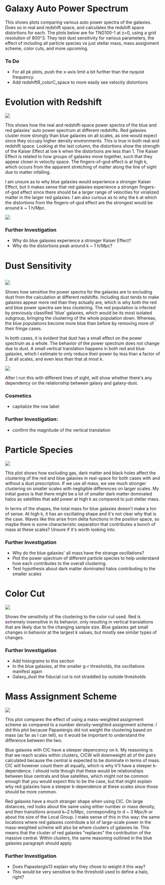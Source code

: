 # Galaxy Auto Power Spectrum

This shows plots comparing various auto power spectra of the galaxies. Does so in real and redshift space, and calculates the redshift space distortions for each. The plots below are for TNG100-1 at z=0, using a grid resolution of 800^3. They test dust sensitivity for various parameters, the effect of including all particle species vs just stellar mass, mass assignment scheme, color cuts, and more upcoming.

### To Do
- For all pk plots, push the x-axis limit a bit further than the nyquist frequency.
- Add redshiftR_colorC_space to more easily see velocity distortions

# Evolution with Redshift

<img src='redshiftR_spaceC_color.png'>

This shows how the real and redshift-space power spectra of the blue and red galaxies' auto power spectrum at different redshifts. Red galaxies cluster more strongly than blue galaxies on all scales, as one would expect since they occupy higher density environments. This is true in both real and redshift space. Looking at the last column, the distortions show the strength of the Kaiser Effect at low k when the distortions are less than 1. The Kaiser Effect is related to how groups of galaxies move together, such that they appear closer in velocity space. The fingers-of-god effect is at high k, which occurs from the apparent stretching of matter along the line of sight due to matter infalling.

I am unsure as to why blue galaxies would experience a stronger Kaiser Effect, but it makes sense that red galaxies experience a stronger fingers-of-god effect since there should be a larger range of velocities for virialized matter in the larger red galaxies. I am also curious as to why the k at which the distortions from the fingers-of-god effect are the strongest would be around k ~ 1 h/Mpc.

<img src='redshiftR_colorC_space.png'>

### Further Investigation
- Why do blue galaxies experience a stronger Kaiser Effect?
- Why do the distortions peak around k ~ 1 h/Mpc?

# Dust Sensitivity

## 
<img src='redshiftR_colorC_fieldname.png'>

Shows how sensitive the power spectra for the galaxies are to excluding dust from the calculation at different redshifts. Including dust tends to make galaxies appear more red than they actually are, which is why both the red and blue power spectra see less clustering. The red population is infected by previously classified 'blue' galaxies, which would be its most isolated subgroup, bringing the clustering of the whole population down. Whereas, the blue populations become more blue than before by removing more of their fringe cases.

In both cases, it is evident that dust has a small effect on the power spectrum as a whole. The behavior of the power spectrum does not change due to dust. A small vertical translation happens in both red and blue galaxies, which I estimate to only reduce their power by less than a factor of 2 at all scales, and even less than that at most k.

<img src='axisR_colorC_fieldname.png'>

After I run this with different lines of sight, will show whether there's any dependency on the relationship between galaxy and galaxy-dust.

### Cosmetics
- capitalize the row label

### Further Investigation:
- confirm the magnitude of the vertical translation

# Particle Species

<img src='spaceR_colorC_species.png'>

This plot shows how excluding gas, dark matter and black holes affect the clustering of the red and blue galaxies in real-space for both cases with and without a dust prescription. If we use all mass, we see much stronger clustering on smaller scales with negligible differences on larger scales. My initial guess is that there might be a lot of smaller dark matter dominated halos as satellites that add power at high k as compared to just stellar mass.

In terms of the shapes, the total mass for blue galaxies doesn't make a ton of sense. At high k, it has an oscillating shape and it's not clear why that is the case. Waves like this arise from delta functions in the position space, so maybe there is some characteristic separation that contributes a bunch of mass at these scales? Unsure if it's worth looking into.

### Further Investigation
- Why do the blue galaxies' all mass have the strange oscillations?
- Plot the power spectrum of different particle species to help understand how each contributes to the overall clustering.
- Test hypothesis about dark matter dominated halos contributing to the smaller scales

# Color Cut

<img src='fieldnameR_colorC_color_cut_obs.png'>

Shows the sensitivity of the clustering to the color cut used. Red is extremely insensitive in its behavior, only resulting in vertical translations that are likely due to the changing sample size. Blue galaxies get small changes in behavior at the largest k values, but mostly see similar types of changes.

### Further Investigation
- Add histograms to this section
- In the blue galaxies, at the smaller g-r thresholds, the oscillations manifest again
- Galaxy_dust the fiducial cut is not straddled by outside thresholds

# Mass Assignment Scheme

<img src='spaceR_colorC_mas.png'>

This plot compares the effect of using a mass-weighted assignment scheme as compared to a number density-weighted assignment scheme. I did this plot because Papastergis did not weight the clustering based on mass (as far as I can tell), so it would be important to understand the difference between the two.

Blue galaxies with CIC have a steeper depencency on k. My reasoning is that we reach scales within clusters, CICW will downweight all of the pairs calculated because the central is expected to be dominate in terms of mass. CIC will however count them all equally, which is why it'll have a steeper k-dependence. I should note though that these would be relationships between blue centrals and blue satellites, which might not be common enough that you would expect this to be the case, but that might explain why red galaxies have a steeper k-dependence at these scales since those should be more common.

Red galaxies have a much stranger shape when using CIC. On large distances, red looks about the same using either number or mass density, and then transitions around k~2 h/Mpc, corresponding to d ~ 3 Mpc/h or about the size of the Local Group. I make sense of this in this way: the same locations where red galaxies contribute a lot of large-scale power in the mass-weighted scheme will also be where clusters of galaxies lie. This means that the cluster of red galaxies "replaces" the contribution of the massive central. Within clusters, the same reasoning outlined in the blue galaxies paragraph should apply.


### Further Investigation
- Does Papastergis13 explain why they chose to weight it this way?
- This would be very sensitive to the threshold used to define a halo, right?
